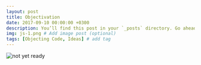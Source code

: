 ```yaml
---
layout: post
title: Objectivation
date: 2017-09-10 00:00:00 +0300
description: You’ll find this post in your `_posts` directory. Go ahead and edit it and re-build the site to see your changes. # Add post description (optional)
img: js-1.png # Add image post (optional)
tags: [Objecting Code, Ideas] # add tag
---
```


![not yet ready]({{site.baseurl}}/assets/img/Work-in-progress-1024x603.png)


